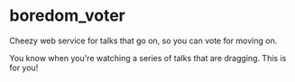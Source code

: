 # boredom_voter
Cheezy web service for talks that go on, so you can vote for moving on.

You know when you're watching a series of talks that are dragging.
This is for you!
